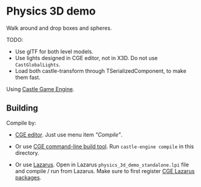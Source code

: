 # Physics 3D demo

Walk around and drop boxes and spheres.

TODO:
- Use glTF for both level models.
- Use lights designed in CGE editor, not in X3D. Do not use `CastGlobalLights`.
- Load both castle-transform through TSerializedComponent, to make them fast.

Using [Castle Game Engine](https://castle-engine.io/).

## Building

Compile by:

- [CGE editor](https://castle-engine.io/manual_editor.php). Just use menu item _"Compile"_.

- Or use [CGE command-line build tool](https://castle-engine.io/build_tool). Run `castle-engine compile` in this directory.

- Or use [Lazarus](https://www.lazarus-ide.org/). Open in Lazarus `physics_3d_demo_standalone.lpi` file and compile / run from Lazarus. Make sure to first register [CGE Lazarus packages](https://castle-engine.io/documentation.php).
